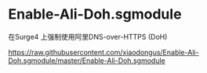 # Enable-Ali-Doh.sgmodule

在Surge4 上强制使用阿里DNS-over-HTTPS (DoH)


https://raw.githubusercontent.com/xiaodongus/Enable-Ali-Doh.sgmodule/master/Enable-Ali-Doh.sgmodule
